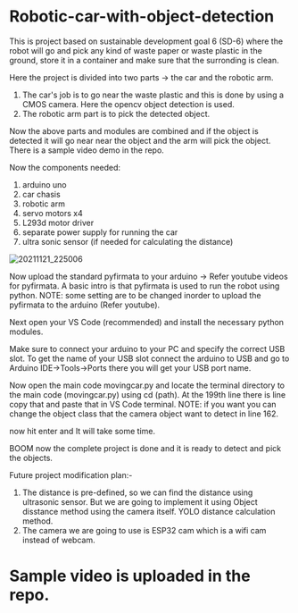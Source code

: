 # Robotic-car-with-object-detection

This is project based on sustainable development goal 6 (SD-6) where the robot will go and pick any kind of waste paper or waste plastic in the ground, store it in a container and make sure that the surronding is clean.

Here the project is divided into two parts -> the car and the robotic arm.
1. The car's job is to go near the waste plastic and this is done by using a CMOS camera. Here the opencv object detection is used.
2. The robotic arm part is to pick the detected object.

Now the above parts and modules are combined and if the object is detected it will go near near the object and the arm will pick the object.
There is a sample video demo in the repo.

Now the components needed:
1. arduino uno
2. car chasis
3. robotic arm
4. servo motors x4
5. L293d motor driver
6. separate power supply for running the car
7. ultra sonic sensor (if needed for calculating the distance)

![20211121_225006](https://user-images.githubusercontent.com/91727830/145608787-2d8a3b0c-6a76-4780-bec0-fcf36b49cb6b.jpg)

Now upload the standard pyfirmata to your arduino -> Refer youtube videos for pyfirmata. A basic intro is that pyfirmata is used to run the robot using python. NOTE: some setting are to be changed inorder to upload the pyfirmata to the arduino (Refer youtube).

Next open your VS Code (recommended) and install the necessary python modules.

Make sure to connect your arduino to your PC and specify the correct USB slot. To get the name of your USB slot connect the arduino to USB and go to Arduino IDE->Tools->Ports there you will get your USB port name.

Now open the main code movingcar.py and locate the terminal directory to the main code (movingcar.py) using cd (path). At the 199th line there is line copy that and paste that in VS Code terminal.
NOTE: if you want you can change the object class that the camera object want to detect in line 162.

now hit enter and It will take some time.

BOOM now the complete project is done and it is ready to detect and pick the objects.

Future project modification plan:-
1. The distance is pre-defined, so we can find the distance using ultrasonic sensor. But we are going to implement it using Object disstance method using the camera itself. YOLO distance calculation method.
2. The camera we are going to use is ESP32 cam which is a wifi cam instead of webcam.

# Sample video is uploaded in the repo.
